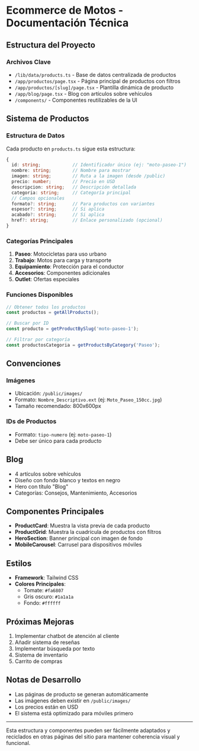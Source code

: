 # Ecommerce de Motos - Documentación Técnica

## Estructura del Proyecto

### Archivos Clave
- `/lib/data/products.ts` - Base de datos centralizada de productos
- `/app/productos/page.tsx` - Página principal de productos con filtros
- `/app/productos/[slug]/page.tsx` - Plantilla dinámica de producto
- `/app/blog/page.tsx` - Blog con artículos sobre vehículos
- `/components/` - Componentes reutilizables de la UI

## Sistema de Productos

### Estructura de Datos
Cada producto en `products.ts` sigue esta estructura:

```typescript
{
  id: string;            // Identificador único (ej: "moto-paseo-1")
  nombre: string;        // Nombre para mostrar
  imagen: string;        // Ruta a la imagen (desde /public)
  precio: number;        // Precio en USD
  descripcion: string;   // Descripción detallada
  categoria: string;     // Categoría principal
  // Campos opcionales
  formato?: string;      // Para productos con variantes
  espesor?: string;      // Si aplica
  acabado?: string;      // Si aplica
  href?: string;         // Enlace personalizado (opcional)
}
```

### Categorías Principales
1. **Paseo**: Motocicletas para uso urbano
2. **Trabajo**: Motos para carga y transporte
3. **Equipamiento**: Protección para el conductor
4. **Accesorios**: Componentes adicionales
5. **Outlet**: Ofertas especiales

### Funciones Disponibles
```typescript
// Obtener todos los productos
const productos = getAllProducts();

// Buscar por ID
const producto = getProductBySlug('moto-paseo-1');

// Filtrar por categoría
const productosCategoria = getProductsByCategory('Paseo');
```

## Convenciones

### Imágenes
- Ubicación: `/public/images/`
- Formato: `Nombre_Descriptivo.ext` (ej: `Moto_Paseo_150cc.jpg`)
- Tamaño recomendado: 800x600px

### IDs de Productos
- Formato: `tipo-numero` (ej: `moto-paseo-1`)
- Debe ser único para cada producto

## Blog
- 4 artículos sobre vehículos
- Diseño con fondo blanco y textos en negro
- Hero con título "Blog"
- Categorías: Consejos, Mantenimiento, Accesorios

## Componentes Principales
- **ProductCard**: Muestra la vista previa de cada producto
- **ProductGrid**: Muestra la cuadrícula de productos con filtros
- **HeroSection**: Banner principal con imagen de fondo
- **MobileCarousel**: Carrusel para dispositivos móviles

## Estilos
- **Framework**: Tailwind CSS
- **Colores Principales**:
  - Tomate: `#fa6807`
  - Gris oscuro: `#1a1a1a`
  - Fondo: `#ffffff`

## Próximas Mejoras
1. Implementar chatbot de atención al cliente
2. Añadir sistema de reseñas
3. Implementar búsqueda por texto
4. Sistema de inventario
5. Carrito de compras

## Notas de Desarrollo
- Las páginas de producto se generan automáticamente
- Las imágenes deben existir en `/public/images/`
- Los precios están en USD
- El sistema está optimizado para móviles primero

---

Esta estructura y componentes pueden ser fácilmente adaptados y reciclados en otras páginas del sitio para mantener coherencia visual y funcional. 